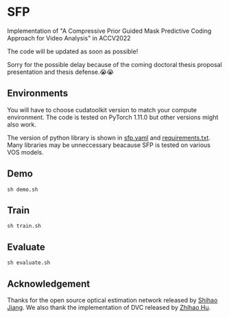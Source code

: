 # SFP
Implementation of "A Compressive Prior Guided Mask Predictive Coding Approach for Video Analysis" in ACCV2022

The code will be updated as soon as possible! 

Sorry for the possible delay because of the coming doctoral thesis proposal presentation and thesis defense.😭😭 

## Environments
You will have to choose cudatoolkit version to match your compute environment. 
The code is tested on PyTorch 1.11.0 but other versions might also work. 

The version of python library is shown in [sfp.yaml](https://github.com/Hachiman-zm/SFP/blob/master/sfp.yaml) and [requirements.txt](https://github.com/Hachiman-zm/SFP/blob/master/requirements.txt). Many libraries may be unneccessary beacause SFP is tested on various VOS models.

## Demo
```Shell
sh demo.sh
```
## Train
```Shell
sh train.sh
```
## Evaluate
```Shell
sh evaluate.sh
```

## Acknowledgement
Thanks for the open source optical estimation network released by [Shihao Jiang](https://github.com/zacjiang/GMA).
We also thank the implementation of DVC released by [Zhihao Hu](https://github.com/ZhihaoHu/PyTorchVideoCompression).
